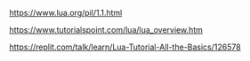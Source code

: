 
https://www.lua.org/pil/1.1.html

https://www.tutorialspoint.com/lua/lua_overview.htm

https://replit.com/talk/learn/Lua-Tutorial-All-the-Basics/126578

